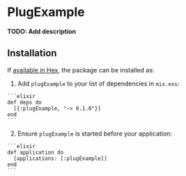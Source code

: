 # PlugExample

**TODO: Add description**

## Installation

If [available in Hex](https://hex.pm/docs/publish), the package can be installed as:

  1. Add `plugExample` to your list of dependencies in `mix.exs`:

    ```elixir
    def deps do
      [{:plugExample, "~> 0.1.0"}]
    end
    ```

  2. Ensure `plugExample` is started before your application:

    ```elixir
    def application do
      [applications: [:plugExample]]
    end
    ```

